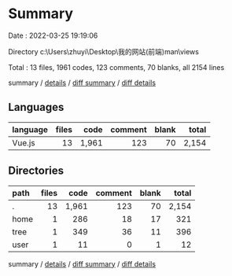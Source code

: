 # Summary

Date : 2022-03-25 19:19:06

Directory c:\Users\zhuyi\Desktop\我的网站\(前端)man\views

Total : 13 files,  1961 codes, 123 comments, 70 blanks, all 2154 lines

summary / [details](details.md) / [diff summary](diff.md) / [diff details](diff-details.md)

## Languages
| language | files | code | comment | blank | total |
| :--- | ---: | ---: | ---: | ---: | ---: |
| Vue.js | 13 | 1,961 | 123 | 70 | 2,154 |

## Directories
| path | files | code | comment | blank | total |
| :--- | ---: | ---: | ---: | ---: | ---: |
| . | 13 | 1,961 | 123 | 70 | 2,154 |
| home | 1 | 286 | 18 | 17 | 321 |
| tree | 1 | 349 | 36 | 11 | 396 |
| user | 1 | 11 | 0 | 1 | 12 |

summary / [details](details.md) / [diff summary](diff.md) / [diff details](diff-details.md)